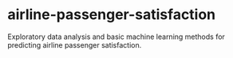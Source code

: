 # airline-passenger-satisfaction
Exploratory data analysis and basic machine learning methods for predicting airline passenger satisfaction.
